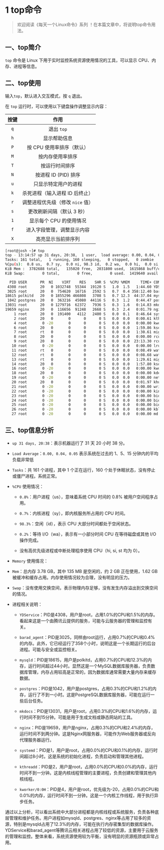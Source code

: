 # 1 top命令



> 欢迎阅读《每天一个Linux命令》系列 ！在本篇文章中，将说明top命令用法。

## 一、top简介

`top` 命令是 Linux 下用于实时监控系统资源使用情况的工具，可以显示 CPU、内存、进程等信息。



## 二、top使用

输入`top`，默认进入交互模式，按 `q` 退出。

在 `top` 运行时，可以使用以下键盘操作调整显示内容：

| 按键 |               作用               |
| :--: | :------------------------------: |
| `q`  |            退出 `top`            |
| `h`  |           显示帮助信息           |
| `P`  |    按 CPU 使用率排序（默认）     |
| `M`  |         按内存使用率排序         |
| `T`  |          按运行时间排序          |
| `N`  |       按进程 ID (PID) 排序       |
| `u`  |       只显示特定用户的进程       |
| `k`  |  杀死进程（输入进程 ID 后终止）  |
| `r`  | 调整进程优先级（修改 `nice` 值） |
| `s`  |    更改刷新间隔（默认 3 秒）     |
| `1`  |     显示每个 CPU 的使用情况      |
| `f`  |    进入字段管理，调整显示内容    |
| `X`  |        高亮显示当前排序列        |

```bash
[root@josh ~]# top
top - 13:14:57 up 31 days, 20:38,  1 user,  load average: 0.00, 0.04, 0.05
Tasks: 161 total,   1 running, 160 sleeping,   0 stopped,   0 zombie
%Cpu(s):  0.8 us,  0.7 sy,  0.0 ni, 98.3 id,  0.2 wa,  0.0 hi,  0.0 si,  0.0 st
KiB Mem :  3782688 total,   135020 free,  2031800 used,  1615868 buff/cache
KiB Swap:        0 total,        0 free,        0 used.  1419640 avail Mem 

  PID USER      PR  NI    VIRT    RES    SHR S  %CPU %MEM     TIME+ COMMAND       
 4308 root      20   0 1032748  55344  19120 S   1.0  1.5   1:44.60 YDService     
 3025 root      20   0  754620  16716   2592 S   0.7  0.4 358:12.40 barad_agent   
18615 polkitd   20   0 1855296 466808   3708 S   0.7 12.3  44:37.04 mysqld        
 1042 postgres  20   0  363216  45080  44116 S   0.3  1.2   0:44.47 postgres      
13031 root      20   0 1279716  62372   7936 S   0.3  1.6   0:14.83 mkdocs        
19659 nginx     20   0  116656  91248   2668 S   0.3  2.4   0:01.79 nginx         
    1 root      20   0  191400   4112   2400 S   0.0  0.1   8:46.64 systemd       
    2 root      20   0       0      0      0 S   0.0  0.0   0:00.61 kthreadd      
    4 root       0 -20       0      0      0 S   0.0  0.0   0:00.00 kworker/0:0H  
    6 root      20   0       0      0      0 S   0.0  0.0   1:59.86 ksoftirqd/0   
    7 root      rt   0       0      0      0 S   0.0  0.0   1:30.61 migration/0   
    8 root      20   0       0      0      0 S   0.0  0.0   0:00.00 rcu_bh        
    9 root      20   0       0      0      0 S   0.0  0.0  23:13.30 rcu_sched     
   10 root       0 -20       0      0      0 S   0.0  0.0   0:00.00 lru-add-drain 
   11 root      rt   0       0      0      0 S   0.0  0.0   0:08.49 watchdog/0    
   12 root      rt   0       0      0      0 S   0.0  0.0   0:08.68 watchdog/1    
   13 root      rt   0       0      0      0 S   0.0  0.0   1:29.61 migration/1   
   14 root      20   0       0      0      0 S   0.0  0.0   1:57.80 ksoftirqd/1   
   16 root       0 -20       0      0      0 S   0.0  0.0   0:00.00 kworker/1:0H  
   18 root      20   0       0      0      0 S   0.0  0.0   0:00.00 kdevtmpfs     
   19 root       0 -20       0      0      0 S   0.0  0.0   0:00.00 netns         
   20 root      20   0       0      0      0 S   0.0  0.0   0:01.97 khungtaskd    
   21 root       0 -20       0      0      0 S   0.0  0.0   0:00.00 writeback     
   22 root       0 -20       0      0      0 S   0.0  0.0   0:00.00 kintegrityd   
   23 root       0 -20       0      0      0 S   0.0  0.0   0:00.00 bioset        
   24 root       0 -20       0      0      0 S   0.0  0.0   0:00.00 bioset        
   25 root       0 -20       0      0      0 S   0.0  0.0   0:00.00 bioset        
   26 root       0 -20       0      0      0 S   0.0  0.0   0:00.00 kblockd       
   27 root       0 -20       0      0      0 S   0.0  0.0   0:00.00 md   
```



## 三、top信息分析

- `up 31 days, 20:38`：表示机器运行了 31 天 20 小时 38 分。

- `Load Average`：`0.00, 0.04, 0.05` 表示系统在过去的 1、5、15 分钟内的平均负载非常低
- `Tasks`：共 161 个进程，其中 1 个正在运行，160 个处于休眠状态，没有停止或僵尸进程。系统正常。

- `%CPU` 使用情况：
  - `0.8%`：用户进程（us），意味着系统 CPU 时间的 0.8% 被用户空间程序占用。
  
  - `0.7%`：内核进程（sy），即内核服务所占用的 CPU 时间。
  
  - `98.3%`：空闲（id），表示 CPU 大部分时间都处于空闲状态。
  
  - `0.2%`：等待 I/O（wa），表示有一小部分时间 CPU 在等待磁盘或其他 I/O 操作完成。
  
  - 没有高优先级进程或中断处理程序使用 CPU（hi, si, st 均为 0）。
  
- `Memory` 使用情况：
- `Mem`：总内存 3.78 GB，其中 135 MB 是空闲的，约 2 GB 正在使用，1.62 GB 被缓冲和缓存占用。内存使用情况较为合理，没有明显的压力。
  
- `Swap`：没有使用交换空间，表示物理内存足够，没有发生内存溢出到交换空间的情况。

- 进程相关说明：

  - `YDService`：PID是4308，用户是root，占用1.0%的CPU和1.5%的内存。看起来这是一个由腾讯云提供的服务，可能与云服务器的管理和监控有关。 


  - `barad_agent`：PID是3025，同样由root运行，占用0.7%的CPU和0.4%的内存。此外，它已经运行了358个小时，说明这是一个长期运行的后台进程。可能与安全或监控相关。 

  - `mysqld`：PID是18615，用户是polkitd，占用0.7%的CPU和12.3%的内存，运行时间超过44小时。显然这是一个MySQL数据库服务器，负责数据库管理，内存占用较高是正常的，因为数据库通常需要大量内存来缓存数据。

  - `postgres`：PID是1042，用户是postgres，占用0.3%的CPU和1.2%的内存，运行了不到一小时。这是PostgreSQL数据库服务器，可能在运行一些后台任务。 

  - `mkdocs`：PID是13031，用户是root，占用0.3%的CPU和1.6%的内存，运行时间不到15分钟。可能是用于生成文档或静态网站的工具。

  - `nginx`：PID是19659，用户是nginx，占用0.3%的CPU和2.4%的内存，运行时间不到两分钟。这是Nginx网服务器，可能作为Web服务器或反向代理服务器运行。 

  - `systemd`：PID是1，用户是root，占用0.0%的CPU和0.1%的内存，运行时间超过8小时。这是系统的初始化进程，负责启动和管理其他进程。 

  - `kthreadd`：PID是2，用户是root，占用0.0%的CPU和0.0%的内存，运行时间不到一分钟。这是内核线程管理的主要进程，负责创建和管理其他内核线程。 

  - `kworker/0:0H`：PID是4，用户是root，优先级为-20，占用0.0%的CPU和0.0%的内存，运行时间不到一分钟。这是一个内核工作线程，用于执行异步任务。 

通过以上分析，可以看出系统中大部分进程都是内核线程或系统服务，负责各种底层管理和维护任务。用户进程如mysqld、postgres、nginx等占用了较多的资源，特别是mysqld占用了12.3%的内存，可能在执行内存密集型的数据库操作。YDService和barad_agent等腾讯云相关进程占用了较低的资源，主要用于云服务的管理和监控。整体来看，系统资源使用较为平衡，没有明显的资源瓶颈或异常占用。